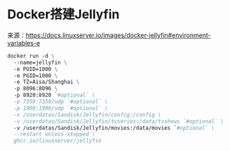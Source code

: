 # Docker搭建Jellyfin

来源：https://docs.linuxserver.io/images/docker-jellyfin#environment-variables-e
```dockerfile
docker run -d \
  --name=jellyfin \
  -e PUID=1000 \
  -e PGID=1000 \
  -e TZ=Aisa/Shanghai \
  -p 8096:8096 \
  -p 8920:8920 `#optional` \
  -p 7359:7359/udp `#optional` \
  -p 1900:1900/udp `#optional` \
  -v /userdatas/Sandisk/Jellyfin/config:/config \
  -v /userdatas/Sandisk/Jellyfin/tvseries:/data/tvshows `#optional` \ 
  -v /userdatas/Sandisk/Jellyfin/movies:/data/movies `#optional` \
  --restart unless-stopped \
  ghcr.io/linuxserver/jellyfin
```
